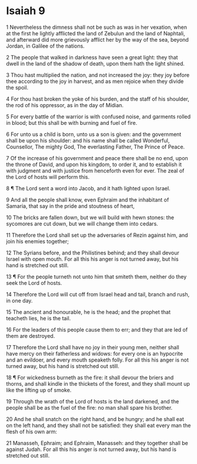 # Isaiah 9

1 Nevertheless the dimness shall not be such as was in her vexation, when at the first he lightly afflicted the land of Zebulun and the land of Naphtali, and afterward did more grievously afflict her by the way of the sea, beyond Jordan, in Galilee of the nations.

2 The people that walked in darkness have seen a great light: they that dwell in the land of the shadow of death, upon them hath the light shined.

3 Thou hast multiplied the nation, and not increased the joy: they joy before thee according to the joy in harvest, and as men rejoice when they divide the spoil.

4 For thou hast broken the yoke of his burden, and the staff of his shoulder, the rod of his oppressor, as in the day of Midian.

5 For every battle of the warrior is with confused noise, and garments rolled in blood; but this shall be with burning and fuel of fire.

6 For unto us a child is born, unto us a son is given: and the government shall be upon his shoulder: and his name shall be called Wonderful, Counsellor, The mighty God, The everlasting Father, The Prince of Peace.

7 Of the increase of his government and peace there shall be no end, upon the throne of David, and upon his kingdom, to order it, and to establish it with judgment and with justice from henceforth even for ever. The zeal of the Lord of hosts will perform this.

8 ¶ The Lord sent a word into Jacob, and it hath lighted upon Israel.

9 And all the people shall know, even Ephraim and the inhabitant of Samaria, that say in the pride and stoutness of heart,

10 The bricks are fallen down, but we will build with hewn stones: the sycomores are cut down, but we will change them into cedars.

11 Therefore the Lord shall set up the adversaries of Rezin against him, and join his enemies together;

12 The Syrians before, and the Philistines behind; and they shall devour Israel with open mouth. For all this his anger is not turned away, but his hand is stretched out still.

13 ¶ For the people turneth not unto him that smiteth them, neither do they seek the Lord of hosts.

14 Therefore the Lord will cut off from Israel head and tail, branch and rush, in one day.

15 The ancient and honourable, he is the head; and the prophet that teacheth lies, he is the tail.

16 For the leaders of this people cause them to err; and they that are led of them are destroyed.

17 Therefore the Lord shall have no joy in their young men, neither shall have mercy on their fatherless and widows: for every one is an hypocrite and an evildoer, and every mouth speaketh folly. For all this his anger is not turned away, but his hand is stretched out still.

18 ¶ For wickedness burneth as the fire: it shall devour the briers and thorns, and shall kindle in the thickets of the forest, and they shall mount up like the lifting up of smoke.

19 Through the wrath of the Lord of hosts is the land darkened, and the people shall be as the fuel of the fire: no man shall spare his brother.

20 And he shall snatch on the right hand, and be hungry; and he shall eat on the left hand, and they shall not be satisfied: they shall eat every man the flesh of his own arm:

21 Manasseh, Ephraim; and Ephraim, Manasseh: and they together shall be against Judah. For all this his anger is not turned away, but his hand is stretched out still.
